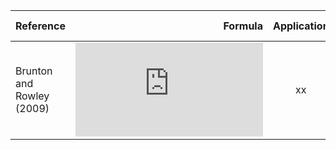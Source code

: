 | Reference | Formula | Application | Region | Time period | FTLE range | Link |
| :- | -: | :-: |:- | -: | :-: |:-: |
| Brunton and Rowley (2009) | ![\Large \frac{1}{T} \lambda_{max}](https://latex.codecogs.com/svg.latex?x%3D%5Cfrac%7B-b%5Cpm%5Csqrt%7Bb%5E2-4ac%7D%7D%7B2a%7D) | xx | Stretched | Gaussian | .843 | http://cwrowley.princeton.edu/papers/BruntonChaos09.pdf |
